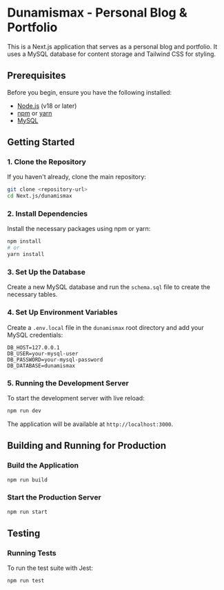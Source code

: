 # Dunamismax - Personal Blog & Portfolio

This is a Next.js application that serves as a personal blog and portfolio. It uses a MySQL database for content storage and Tailwind CSS for styling.

## Prerequisites

Before you begin, ensure you have the following installed:
- [Node.js](https://nodejs.org/) (v18 or later)
- [npm](https://www.npmjs.com/) or [yarn](https://yarnpkg.com/)
- [MySQL](https://dev.mysql.com/doc/refman/8.0/en/installing.html)

## Getting Started

### 1. Clone the Repository

If you haven't already, clone the main repository:
```bash
git clone <repository-url>
cd Next.js/dunamismax
```

### 2. Install Dependencies

Install the necessary packages using npm or yarn:
```bash
npm install
# or
yarn install
```

### 3. Set Up the Database

Create a new MySQL database and run the `schema.sql` file to create the necessary tables.

### 4. Set Up Environment Variables

Create a `.env.local` file in the `dunamismax` root directory and add your MySQL credentials:

```
DB_HOST=127.0.0.1
DB_USER=your-mysql-user
DB_PASSWORD=your-mysql-password
DB_DATABASE=dunamismax
```

### 5. Running the Development Server

To start the development server with live reload:
```bash
npm run dev
```
The application will be available at `http://localhost:3000`.

## Building and Running for Production

### Build the Application
```bash
npm run build
```

### Start the Production Server
```bash
npm run start
```

## Testing

### Running Tests

To run the test suite with Jest:
```bash
npm run test
```
